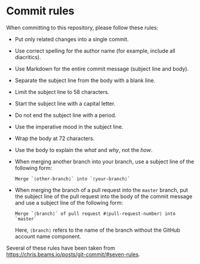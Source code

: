 Commit rules
============

When committing to this repository, please follow these rules:

  * Put only related changes into a single commit.

  * Use correct spelling for the author name (for example, include all
    diacritics).

  * Use Markdown for the entire commit message (subject line and body).

  * Separate the subject line from the body with a blank line.

  * Limit the subject line to 58 characters.

  * Start the subject line with a capital letter.

  * Do not end the subject line with a period.

  * Use the imperative mood in the subject line.

  * Wrap the body at 72 characters.

  * Use the body to explain the *what* and *why*, not the *how*.

  * When merging another branch into your branch, use a subject line of
    the following form:

        Merge `⟨other-branch⟩` into `⟨your-branch⟩`

  * When merging the branch of a pull request into the `master` branch,
    put the subject line of the pull request into the body of the commit
    message and use a subject line of the following form:

        Merge `⟨branch⟩` of pull request #⟨pull-request-number⟩ into
        `master`

    Here, `⟨branch⟩` refers to the name of the branch without the GitHub
    account name component.

Several of these rules have been taken from
https://chris.beams.io/posts/git-commit/#seven-rules.
